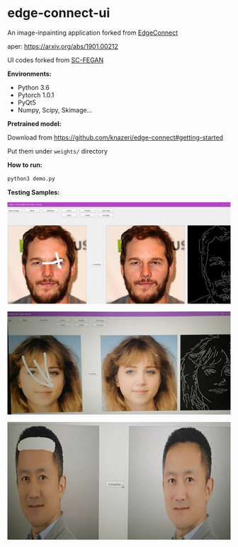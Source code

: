 # edge-connect-ui
An image-inpainting application forked from [EdgeConnect](https://github.com/knazeri/edge-connect)

aper: https://arxiv.org/abs/1901.00212

UI codes forked from [SC-FEGAN](https://github.com/JoYoungjoo/SC-FEGAN)

**Environments:**
- Python 3.6
- Pytorch 1.0.1
- PyQt5
- Numpy, Scipy, Skimage...

**Pretrained model:**

Download from https://github.com/knazeri/edge-connect#getting-started

Put them under `weights/` directory

**How to run:**
```python
python3 demo.py
```

**Testing Samples:**

![](__pics/sample_1.png)

![](__pics/sample_2.png)

![](__pics/sample_3.png)
